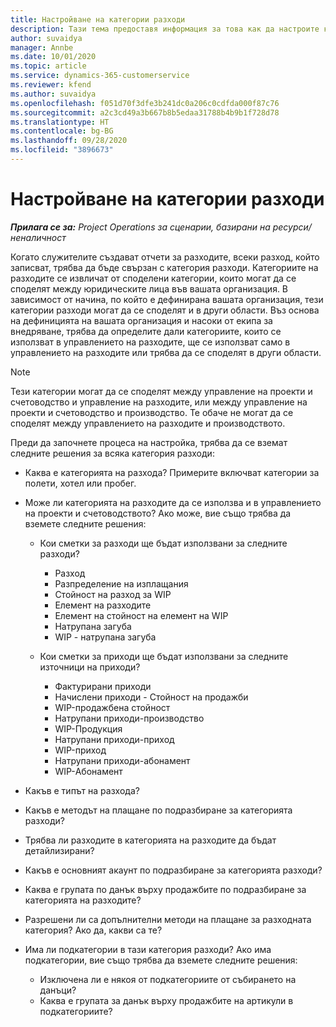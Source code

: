 ```yaml
---
title: Настройване на категории разходи
description: Тази тема предоставя информация за това как да настроите категории разходи и споделени категории за отчети за разходите.
author: suvaidya
manager: Annbe
ms.date: 10/01/2020
ms.topic: article
ms.service: dynamics-365-customerservice
ms.reviewer: kfend
ms.author: suvaidya
ms.openlocfilehash: f051d70f3dfe3b241dc0a206c0cdfda000f87c76
ms.sourcegitcommit: a2c3cd49a3b667b8b5edaa31788b4b9b1f728d78
ms.translationtype: HT
ms.contentlocale: bg-BG
ms.lasthandoff: 09/28/2020
ms.locfileid: "3896673"
---
```

# <a name="set-up-expense-categories"></a>Настройване на категории разходи

_**Прилага се за:** Project Operations за сценарии, базирани на ресурси/неналичност_

Когато служителите създават отчети за разходите, всеки разход, който записват, трябва да бъде свързан с категория разходи. Категориите на разходите се извличат от споделени категории, които могат да се споделят между юридическите лица във вашата организация. В зависимост от начина, по който е дефинирана вашата организация, тези категории разходи могат да се споделят и в други области. Въз основа на дефиницията на вашата организация и насоки от екипа за внедряване, трябва да определите дали категориите, които се използват в управлението на разходите, ще се използват само в управлението на разходите или трябва да се споделят в други области.

> [!NOTE]
> Тези категории могат да се споделят между управление на проекти и счетоводство и управление на разходите, или между управление на проекти и счетоводство и производство. Те обаче не могат да се споделят между управлението на разходите и производството.

Преди да започнете процеса на настройка, трябва да се вземат следните решения за всяка категория разходи:

- Каква е категорията на разхода? Примерите включват категории за полети, хотел или пробег.
- Може ли категорията на разходите да се използва и в управлението на проекти и счетоводството? Ако може, вие също трябва да вземете следните решения:

    - Кои сметки за разходи ще бъдат използвани за следните разходи?

        - Разход
        - Разпределение на изплащания
        - Стойност на разход за WIP
        - Елемент на разходите
        - Елемент на стойност на елемент на WIP
        - Натрупана загуба
        - WIP - натрупана загуба

    - Кои сметки за приходи ще бъдат използвани за следните източници на приходи?

        - Фактурирани приходи
        - Начислени приходи - Стойност на продажби
        - WIP-продажбена стойност
        - Натрупани приходи-производство
        - WIP-Продукция
        - Натрупани приходи-приход
        - WIP-приход
        - Натрупани приходи-абонамент
        - WIP-Абонамент

- Какъв е типът на разхода?
- Какъв е методът на плащане по подразбиране за категорията разходи?
- Трябва ли разходите в категорията на разходите да бъдат детайлизирани?
- Какъв е основният акаунт по подразбиране за категорията разходи?
- Каква е групата по данък върху продажбите по подразбиране за категорията на разходите?
- Разрешени ли са допълнителни методи на плащане за разходната категория? Ако да, какви са те?
- Има ли подкатегории в тази категория разходи? Ако има подкатегории, вие също трябва да вземете следните решения:

    - Изключена ли е някоя от подкатегориите от събирането на данъци?
    - Каква е групата за данък върху продажбите на артикули в подкатегориите?
